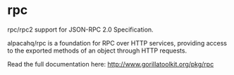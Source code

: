 rpc
===


rpc/rpc2 support for JSON-RPC 2.0 Specification.

alpacahq/rpc is a foundation for RPC over HTTP services, providing access to the exported methods of an object through HTTP requests.

Read the full documentation here: http://www.gorillatoolkit.org/pkg/rpc
